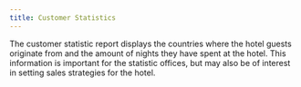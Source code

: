 ```yaml
---
title: Customer Statistics
---
```


The customer statistic report displays the countries where the hotel guests originate from and the amount of nights they have spent at the hotel. This information is important for the statistic offices, but may also be of interest in setting sales strategies for the hotel.
